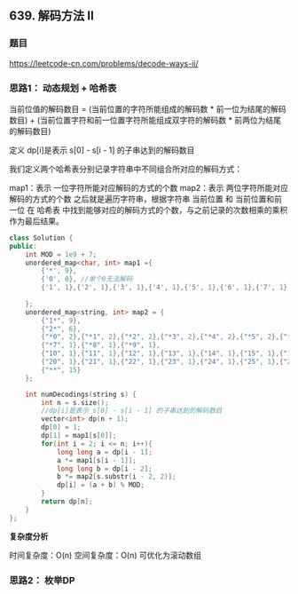 ## 639. 解码方法 II

### 题目

https://leetcode-cn.com/problems/decode-ways-ii/

### 思路1： 动态规划 + 哈希表

当前位值的解码数目 = (当前位置的字符所能组成的解码数 * 前一位为结尾的解码数目) + (当前位置字符和前一位置字符所能组成双字符的解码数 * 前两位为结尾的解码数目)

定义 dp[i]是表示 s[0] - s[i - 1] 的子串达到的解码数目

我们定义两个哈希表分别记录字符串中不同组合所对应的解码方式：

map1：表示 一位字符所能对应解码的方式的个数
map2：表示 两位字符所能对应解码的方式的个数
之后就是遍历字符串，根据字符串 当前位置 和 当前位置和前一位 在 哈希表 中找到能够对应的解码方式的个数，与之前记录的次数相乘的乘积作为最后结果。

```C++
class Solution {
public:
    int MOD = 1e9 + 7;
    unordered_map<char, int> map1 ={
        {'*', 9},
        {'0', 0}, //单个0无法解码
        {'1', 1},{'2', 1},{'3', 1},{'4', 1},{'5', 1},{'6', 1},{'7', 1},{'8', 1},{'9', 1}
     
    };
    unordered_map<string, int> map2 = {
        {"1*", 9},
        {"2*", 6},
        {"*0", 2},{"*1", 2},{"*2", 2},{"*3", 2},{"*4", 2},{"*5", 2},{"*6", 2},
        {"*7", 1},{"*8", 1},{"*9", 1},
        {"10", 1},{"11", 1},{"12", 1},{"13", 1},{"14", 1},{"15", 1},{"16", 1},{"17", 1},{"18", 1},{"19", 1},
        {"20", 1},{"21", 1},{"22", 1},{"23", 1},{"24", 1},{"25", 1},{"26", 1},
        {"**", 15}
    };

    int numDecodings(string s) {
        int n = s.size();
        //dp[i]是表示 s[0] - s[i - 1] 的子串达到的解码数目
        vector<int> dp(n + 1);
        dp[0] = 1;
        dp[1] = map1[s[0]];
        for(int i = 2; i <= n; i++){
            long long a = dp[i - 1];
            a *= map1[s[i - 1]];
            long long b = dp[i - 2];
            b *= map2[s.substr(i - 2, 2)];
            dp[i] = (a + b) % MOD;
        }
        return dp[n];
    }
};
```

**复杂度分析**

时间复杂度：O(n)
空间复杂度：O(n) 可优化为滚动数组

### 思路2： 枚举DP